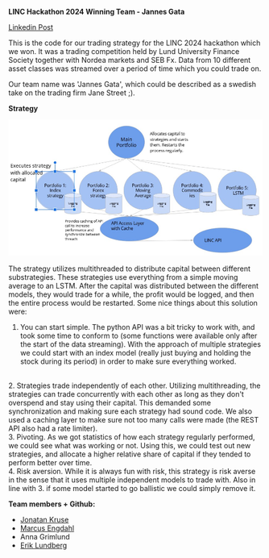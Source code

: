 
**LINC Hackathon 2024 Winning Team - Jannes Gata**


[Linkedin Post](https://www.linkedin.com/posts/simonmollegard_ended-last-work-week-at-lund-university-representing-activity-7167932958740361217-qtX7/?utm_source=share&utm_medium=member_desktop)

This is the code for our trading strategy for the LINC 2024 hackathon which we won. It was a trading competition held by Lund University Finance Society together with Nordea markets and SEB Fx. Data from 10 different asset classes was streamed over a period of time which you could trade on.

Our team name was 'Jannes Gata', which could be described as a swedish take on the trading firm Jane Street ;).

**Strategy**

![alt text](trading.jpg "Simplified view") 

The strategy utilizes multithreaded to distribute capital between different substrategies. These strategies use everything from a simple moving average to an LSTM. After the capital was distributed between the different models, they would trade for a while, the profit would be logged, and then the entire process would be restarted. Some nice things about this solution were: 

1. You can start simple. The python API was a bit tricky to work with, and took some time to conform to (some functions were available only after the start of the data streaming). With the approach of multiple strategies we could start with an index model (really just buying and holding the stock during its period) in order to make sure everything worked.
<br/>
2. Strategies trade independently of each other. Utilizing multithreading, the strategies can trade concurrently with each other as long as they don't overspend and stay using their capital. This demanded some synchronization and making sure each strategy had sound code. We also used a caching layer to make sure not too many calls were made (the REST API also had a rate limiter).
<br/>
3. Pivoting. As we got statistics of how each strategy regularly performed, we could see what was working or not. Using this, we could test out new strategies, and allocate a higher relative share of capital if they tended to perform better over time.
<br/>
4. Risk aversion. While it is always fun with risk, this strategy is risk averse in the sense that it uses multiple independent models to trade with. Also in line with 3. if some model started to go ballistic we could simply remove it.
   
<br/>

**Team members + Github:**
* [Jonatan Kruse](https://github.com/jonatan-kruse)
* [Marcus Engdahl](https://github.com/MarcusEngdahl)
* Anna Grimlund 
* [Erik Lundberg](https://github.com/ErikLundb3rg)